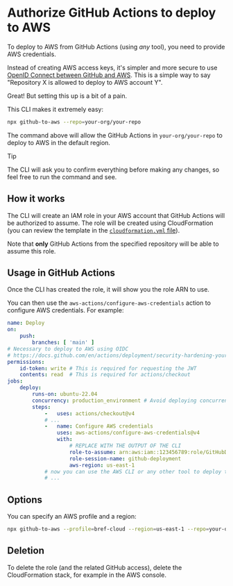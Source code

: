 # Authorize GitHub Actions to deploy to AWS

To deploy to AWS from GitHub Actions (using _any_ tool), you need to provide AWS credentials.

Instead of creating AWS access keys, it's simpler and more secure to use [OpenID Connect between GitHub and AWS](https://docs.github.com/en/actions/deployment/security-hardening-your-deployments/configuring-openid-connect-in-amazon-web-services). This is a simple way to say "Repository X is allowed to deploy to AWS account Y".

Great! But setting this up is a bit of a pain.

This CLI makes it extremely easy:

```sh
npx github-to-aws --repo=your-org/your-repo
```

The command above will allow the GitHub Actions in `your-org/your-repo` to deploy to AWS in the default region.

> [!TIP]
> The CLI will ask you to confirm everything before making any changes, so feel free to run the command and see.

## How it works

The CLI will create an IAM role in your AWS account that GitHub Actions will be authorized to assume. The role will be created using CloudFormation (you can review the template in the [`cloudformation.yml` file](./cloudformation.yml)).

Note that **only** GitHub Actions from the specified repository will be able to assume this role.

## Usage in GitHub Actions

Once the CLI has created the role, it will show you the role ARN to use.

You can then use the `aws-actions/configure-aws-credentials` action to configure AWS credentials. For example:

```yaml
name: Deploy
on:
    push:
        branches: [ 'main' ]
# Necessary to deploy to AWS using OIDC
# https://docs.github.com/en/actions/deployment/security-hardening-your-deployments/configuring-openid-connect-in-amazon-web-services
permissions:
    id-token: write # This is required for requesting the JWT
    contents: read  # This is required for actions/checkout
jobs:
    deploy:
        runs-on: ubuntu-22.04
        concurrency: production_environment # Avoid deploying concurrently
        steps:
            -   uses: actions/checkout@v4
            # ...
            -   name: Configure AWS credentials
                uses: aws-actions/configure-aws-credentials@v4
                with:
                    # REPLACE WITH THE OUTPUT OF THE CLI
                    role-to-assume: arn:aws:iam::123456789:role/GitHubDeploymentRole
                    role-session-name: github-deployment
                    aws-region: us-east-1
            # now you can use the AWS CLI or any other tool to deploy to AWS
            # ...
```

## Options

You can specify an AWS profile and a region:

```sh
npx github-to-aws --profile=bref-cloud --region=us-east-1 --repo=your-org/your-repo
```

## Deletion

To delete the role (and the related GitHub access), delete the CloudFormation stack, for example in the AWS console.
